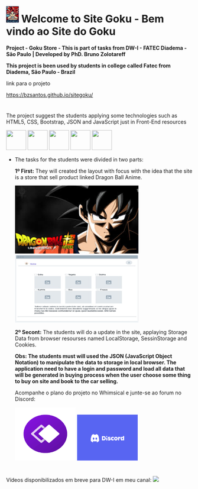 # <img width="34px" height="44px"  src="https://github.com/bzsantos/sitegoku/blob/main/img/goku2.jpg" /> Welcome to Site Goku - Bem vindo ao Site do Goku

**Project - Goku Store - This is part of tasks from DW-I - FATEC Diadema - São Paulo | Developed by PhD. Bruno Zolotareff**

**This project is been used by students in college called Fatec from Diadema, São Paulo - Brazil** 

link para o projeto

https://bzsantos.github.io/sitegoku/
#
The project suggest the students applying some technologies such as HTML5, CSS, Bootstrap, JSON and JavaScript just in Front-End resources
<div display="inline">
<img width="54px" height="54px"  src="https://cdn.jsdelivr.net/gh/devicons/devicon@latest/icons/html5/html5-original.svg" />   
<img width="54px" height="54px"  src="https://cdn.jsdelivr.net/gh/devicons/devicon@latest/icons/css3/css3-original.svg" />
<img width="54px" height="54px"  src="https://cdn.jsdelivr.net/gh/devicons/devicon@latest/icons/bootstrap/bootstrap-original.svg" />     
<img width="54px" height="54px"  src="https://cdn.jsdelivr.net/gh/devicons/devicon@latest/icons/json/json-original.svg" />       
<img width="54px" height="54px"  src="https://cdn.jsdelivr.net/gh/devicons/devicon@latest/icons/javascript/javascript-original.svg" />    
<div> 
<th>

  * The tasks for the students were divided in two parts: 

    <strong>1º First:</strong> They will created the layout with focus with the idea that the site is a store that sell product linked Dragon Ball Anime.<br>
    <div display="inline">
    <img width="334px" height="184px"  src="https://github.com/bzsantos/sitegoku/blob/main/img/dragonball.jpg" />
    <img width="334px" height="184px"  src="https://github.com/bzsantos/sitegoku/blob/main/img/index.jpg" />
    </div>   
    
    <strong>2º Secont:</strong> The students will do a update in the site, applaying Storage Data from browser resourses named LocalStorage, SessinStorage and Cookies.


    **Obs: The students must will used the JSON (JavaScript Object Notation) to manipulate the data to storage in local browser. The application need to have a login and password
    and load all data that will be generated in buying process when the user choose some thing to buy on site and book to the car selling.**

  
     Acompanhe o plano do projeto no Whimsical e junte-se ao forum no Discord: 
     <div display="inline">
     <a href="https://whimsical.com/conteudo-ANQuyYSWmWFeMj2gkBr4Du"><img width="164px" height="144px" src="https://github.com/bzsantos/sitegoku/blob/main/img/whinsical.png"></a>
     <a href="https://discord.gg/PRNBvejPuq"><img width="164px" height="124px"  src="https://github.com/bzsantos/sitegoku/blob/main/img/discord.png"></a>
     <div>
  #
  Vídeos disponibilizados em breve para DW-I em meu canal: 
  <a href="https://www.youtube.com/@brunozolotareff"><img src="https://img.shields.io/badge/YouTube-%23FF0000.svg?style=for-the-badge&logo=YouTube&logoColor=white"></a>
   

